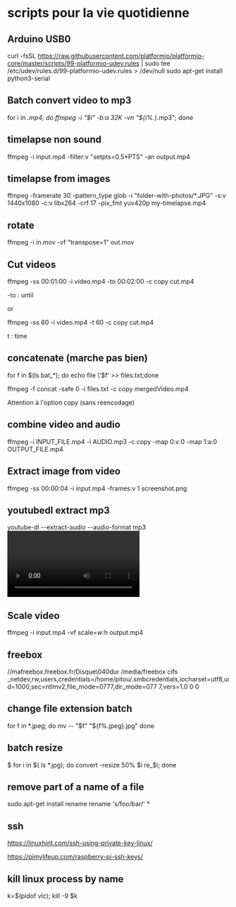 # scripts pour la vie quotidienne

## Arduino USB0 

curl -fsSL https://raw.githubusercontent.com/platformio/platformio-core/master/scripts/99-platformio-udev.rules | sudo tee /etc/udev/rules.d/99-platformio-udev.rules > /dev/null
sudo apt-get install python3-serial

## Batch convert video to mp3 

for i in *.mp4; do ffmpeg -i "$i" -b:a 32K -vn "${i%.*}.mp3"; done

## timelapse non sound
ffmpeg -i input.mp4 -filter:v "setpts=0.5*PTS" -an output.mp4


## timelapse from images
ffmpeg -framerate 30 -pattern_type glob -i "folder-with-photos/*.JPG" -s:v 1440x1080 -c:v libx264 -crf 17 -pix_fmt yuv420p my-timelapse.mp4

## rotate 
ffmpeg -i in.mov -vf "transpose=1" out.mov

## Cut videos
ffmpeg -ss 00:01:00 -i video.mp4 -to 00:02:00 -c copy cut.mp4

-to : until 

or

ffmpeg -ss 60 -i video.mp4 -t 60 -c copy cut.mp4 

t : time

## concatenate (marche pas bien)
for f in $(ls bat_*); do echo file \'$f\' >> files.txt;done

ffmpeg -f concat -safe 0 -i files.txt -c copy mergedVideo.mp4

Attention à l'option copy (sans réencodage)


## combine video and audio

ffmpeg -i INPUT_FILE.mp4 -i AUDIO.mp3 -c copy -map 0\:v\:0 -map 1\:a\:0 OUTPUT_FILE.mp4

## Extract image from video
ffmpeg -ss 00:00:04 -i input.mp4 -frames:v 1 screenshot.png


## youtubedl extract mp3

youtube-dl --extract-audio --audio-format mp3 <video URL>
  
## Scale video
  
  ffmpeg -i input.mp4 -vf scale=$w:$h <encoding-parameters> output.mp4
  
  ## freebox
  
  //mafreebox.freebox.fr/Disque\040dur /media/freebox cifs _netdev,rw,users,credentials=/home/pitou/.smbcredentials,iocharset=utf8,uid=1000,sec=ntlmv2,file_mode=0777,dir_mode=077
7,vers=1.0 0 0

## change file extension batch
  for f in *.jpeg; do
    mv -- "$f" "${f%.jpeg}.jpg"
done

  ## batch resize
  $ for i in $( ls *.jpg); do convert -resize 50% $i re_$i; done
 ## remove part of a name of a file
   sudo apt-get install rename
  rename 's/foo/bar/' *
  
  
  ## ssh
  https://linuxhint.com/ssh-using-private-key-linux/
  
  https://pimylifeup.com/raspberry-pi-ssh-keys/
  
  
  ## kill linux process by name
   k=$(pidof vlc); kill -9 $k

